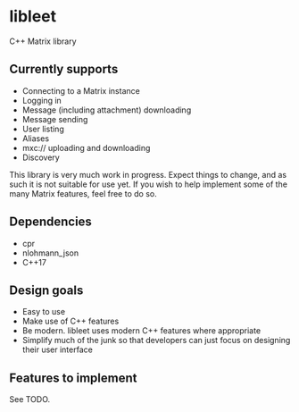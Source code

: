 # libleet

C++ Matrix library

## Currently supports

- Connecting to a Matrix instance
- Logging in
- Message (including attachment) downloading
- Message sending
- User listing
- Aliases
- mxc:// uploading and downloading
- Discovery

This library is very much work in progress. Expect things to change,
and as such it is not suitable for use yet. If you wish to help
implement some of the many Matrix features, feel free to do so.

## Dependencies

- cpr
- nlohmann_json
- C++17

## Design goals

- Easy to use
- Make use of C++ features
- Be modern. libleet uses modern C++ features where appropriate
- Simplify much of the junk so that developers can just focus on
designing their user interface

## Features to implement

See TODO.
